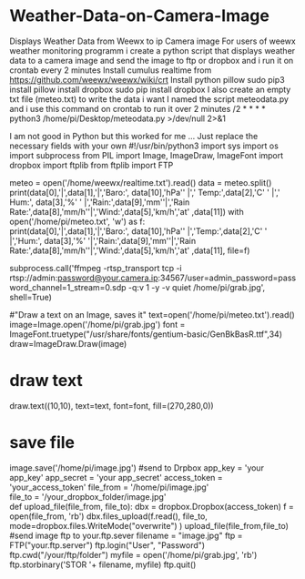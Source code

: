 # Weather-Data-on-Camera-Image
Displays Weather Data from Weewx to ip  Camera image
For users of weewx weather monitoring programm i create a python script that displays weather data to a camera image and send the image to ftp or dropbox and i run it on crontab every 2 minutes
Install cumulus realtime from https://github.com/weewx/weewx/wiki/crt
Install python pillow  sudo pip3 install pillow
install dropbox sudo pip install dropbox
I also create an empty txt file (meteo.txt) to write the data i want
I named the script meteodata.py and i use this command on crontab to run it over 2 minutes
/2 * * * * python3 /home/pi/Desktop/meteodata.py >/dev/null 2>&1

I am not good in Python but this worked for me ... Just replace the necessary fields with your own 
#!/usr/bin/python3
import sys
import os
import subprocess
from PIL import Image, ImageDraw, ImageFont
import dropbox
import ftplib
from ftplib import FTP

meteo = open('/home/weewx/realtime.txt').read()
data = meteo.split()
print(data[0],'|',data[1],'|','Baro:', data[10],'hPa'' |',' Temp:',data[2],'C' ' |',' Hum:', data[3],'%' ' |','Rain:',data[9],'mm''|','Rain Rate:',data[8],'mm/h''|','Wind:',data[5],'km/h','at' ,data[11])
with open('/home/pi/meteo.txt', 'w') as f:   
    print(data[0],'|',data[1],'|','Baro:', data[10],'hPa'' |','Temp:',data[2],'C' ' |','Hum:', data[3],'%' '|','Rain:',data[9],'mm''|','Rain Rate:',data[8],'mm/h''|','Wind:',data[5],'km/h','at' ,data[11], file=f)  
    
subprocess.call('ffmpeg -rtsp_transport tcp -i rtsp://admin:password@your.camera.ip:34567/user=admin_password=password_channel=1_stream=0.sdp -q:v 1 -y -v quiet /home/pi/grab.jpg', shell=True)

#"Draw a text on an Image, saves it"
text=open('/home/pi/meteo.txt').read()
image=Image.open('/home/pi/grab.jpg')
font = ImageFont.truetype("/usr/share/fonts/gentium-basic/GenBkBasR.ttf",34)
draw=ImageDraw.Draw(image)
# draw text
draw.text((10,10), text=text, font=font, fill=(270,280,0))
# save file
image.save('/home/pi/image.jpg')
#send to Drpbox
app_key = 'your app_key'
app_secret = 'your app_secret'
access_token = 'your_access_token'
file_from = '/home/pi/image.jpg'  
file_to = '/your_dropbox_folder/image.jpg'      
def upload_file(file_from, file_to):
    dbx = dropbox.Dropbox(access_token)
    f = open(file_from, 'rb')
    dbx.files_upload(f.read(), file_to, mode=dropbox.files.WriteMode("overwrite") )
upload_file(file_from,file_to)
#send image ftp to your.ftp.sever
filename = "image.jpg"
ftp = FTP("your.ftp.server")
ftp.login("User", "Password")
ftp.cwd("/your/ftp/folder")
myfile = open('/home/pi/grab.jpg', 'rb') 
ftp.storbinary('STOR '+ filename, myfile)
ftp.quit()
